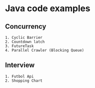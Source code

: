 # Java code examples

## Concurrency

    1. Cyclic Barrier
    2. Countdown latch
    3. FutureTask
    4. Parallel Crawler (Blocking Queue)

## Interview

    1. Futbol Api
    2. Shopping Chart
